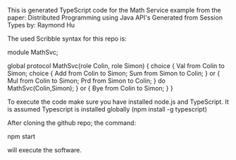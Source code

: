 

This is generated TypeScript code for the Math Service example from the paper:
Distributed Programming using Java API's
Generated from Session Types
by: Raymond Hu

The used Scribble syntax for this repo is:

module MathSvc;

global protocol MathSvc(role Colin, role Simon) {
   choice {
      Val from Colin to Simon;
      choice { Add from Colin to Simon;
               Sum from Simon to Colin;
      } or { Mul from Colin to Simon;
             Prd from Simon to Colin; }
      do MathSvc(Colin,Simon);
    } or {
        Bye from Colin to Simon;
    }
}


To execute the code make sure you have installed node.js and TypeScript. It is assumed Typescript is installed globally (npm install -g typescript)

After cloning the github repo; the command:

npm start

will execute the software.